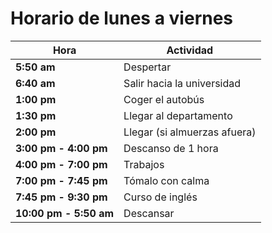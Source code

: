 # Horario de lunes a viernes

| Hora            | Actividad                  |
|-----------------|----------------------------|
| **5:50 am**     | Despertar                  |
| **6:40 am**     | Salir hacia la universidad |
| **1:00 pm**     | Coger el autobús           |
| **1:30 pm**     | Llegar al departamento     |
| **2:00 pm**     | Llegar (si almuerzas afuera)|
| **3:00 pm - 4:00 pm** | Descanso de 1 hora   |
| **4:00 pm - 7:00 pm** | Trabajos              |
| **7:00 pm - 7:45 pm** | Tómalo con calma      |
| **7:45 pm - 9:30 pm** | Curso de inglés       |
| **10:00 pm - 5:50 am** | Descansar            |
